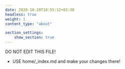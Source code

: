 ```yaml
---
date: 2020-10-20T18:55:12+03:30
headless: true
weight: 1
content_type: "about"

section_settings:
    show_section: true
---
```


DO NOT EDIT THIS FILE!
- USE home/_index.md and make your changes there!